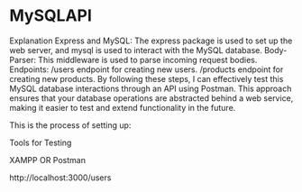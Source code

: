 # MySQLAPI

Explanation
Express and MySQL: The express package is used to set up the web server, and mysql is used to interact with the MySQL database.
Body-Parser: This middleware is used to parse incoming request bodies.
Endpoints:
/users endpoint for creating new users.
/products endpoint for creating new products.
By following these steps, I can effectively test this MySQL database interactions through an API using Postman. This approach ensures that your database operations are abstracted behind a web service, making it easier to test and extend functionality in the future.


This is the process of setting up:

Tools for Testing

XAMPP OR Postman


http://localhost:3000/users
